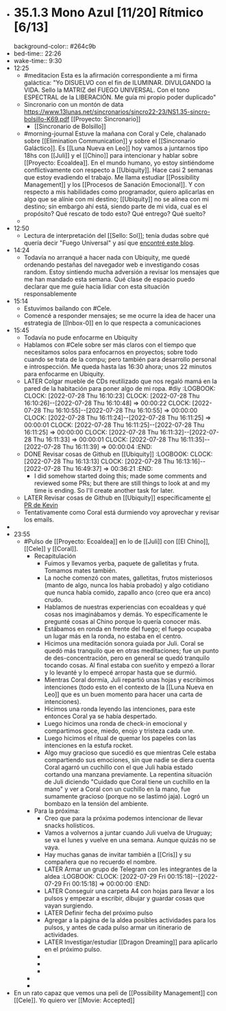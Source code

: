 - # 35.1.3 Mono Azul [11/20] Rítmico [6/13]
  background-color:: #264c9b
- bed-time:: 22:26
- wake-time:: 9:30
- 12:25
	- #meditacion Esta es la afirmación correspondiente a mi firma galáctica: "Yo DISUELVO con el fin de ILUMINAR. DIVULGANDO la VIDA. Sello la MATRIZ del FUEGO UNIVERSAL. Con el tono ESPECTRAL de la LIBERACIÓN. Me guía mi propio poder duplicado"
	- Sincronario con un montón de data https://www.13lunas.net/sincronarios/sincro22-23/NS1.35-sincro-bolsillo-K69.pdf [[Proyecto: Sincronario]]
		- [[Sincronario de Bolsillo]]
	- #morning-journal Estuve la mañana con Coral y Cele, chalanado sobre [[Elimination Communication]] y sobre el [[Sincronario Galáctico]]. Es [[Luna Nueva en Leo]] hoy vamos a juntarnos tipo 18hs con [[Juli]] y el [[Chino]] para intencionar y hablar sobre [[Proyecto: Ecoaldea]].
	  En el mundo humano, yo estoy sintiéndome conflictivamente con respecto a [[Ubiquity]]. Hace casi 2 semanas que estoy evadiendo el trabajo. Me llama estudiar [[Possibility Management]] y los [[Procesos de Sanación Emocional]]. Y con respecto a mis habilidades como programador, quiero aplicarlas en algo que se alínie con mi destino; [[Ubiquity]] no se alínea con mi destino; sin embargo ahí está, siendo parte de mi vida, cual es el propósito? Qué rescato de todo esto? Qué entrego? Qué suelto?
	-
- 12:50
	- Lectura de interpretación del [[Sello: Sol]]; tenía dudas sobre qué quería decir "Fuego Universal" y así que [encontré este blog](https://oraculomaya.com/blog/f/sol-ahau-fuego-universal-o-conexi%C3%B3n-con-la-fuente?blogcategory=conflicto).
- 14:24
	- Todavía no arranqué a hacer nada con Ubiquity, me quedé ordenando pestañas del navegador web e investigando cosas random. Estoy sintiendo mucha adversión a revisar los mensajes que me han mandado esta semana. Qué clase de espacio puedo declarar que me guíe hacia lidiar con esta situación responsablemente
- 15:14
	- Estuvimos bailando con #Cele.
	- Comencé a responder mensajes; se me ocurre la idea de hacer una estrategia de [[Inbox-0]] en lo que respecta a comunicaciones
- 15:45
	- Todavía no pude enfocarme en Ubiquity
	- Hablamos con #Cele sobre ser más claros con el tiempo que necesitamos solos para enfocarnos en proyectos; sobre todo cuando se trata de la compu; pero también para desarrollo personal e introspección. Me queda hasta las 16:30 ahora; unos 22 minutos para enfocarme en Ubiquity.
	- LATER Colgar mueble de CDs reutilizado que nos regaló mamá en la pared de la habitación para poner algo de mi ropa. #diy
	  :LOGBOOK:
	  CLOCK: [2022-07-28 Thu 16:10:23]
	  CLOCK: [2022-07-28 Thu 16:10:26]--[2022-07-28 Thu 16:10:48] =>  00:00:22
	  CLOCK: [2022-07-28 Thu 16:10:55]--[2022-07-28 Thu 16:10:55] =>  00:00:00
	  CLOCK: [2022-07-28 Thu 16:11:24]--[2022-07-28 Thu 16:11:25] =>  00:00:01
	  CLOCK: [2022-07-28 Thu 16:11:25]--[2022-07-28 Thu 16:11:25] =>  00:00:00
	  CLOCK: [2022-07-28 Thu 16:11:32]--[2022-07-28 Thu 16:11:33] =>  00:00:01
	  CLOCK: [2022-07-28 Thu 16:11:35]--[2022-07-28 Thu 16:11:39] =>  00:00:04
	  :END:
	- DONE Revisar cosas de Github en [[Ubiquity]]
	  :LOGBOOK:
	  CLOCK: [2022-07-28 Thu 16:13:13]
	  CLOCK: [2022-07-28 Thu 16:13:16]--[2022-07-28 Thu 16:49:37] =>  00:36:21
	  :END:
		- I did somehow started doing this; made some comments and reviewed some PRs; but there are still things to look at and my time is ending. So I'll create another task for later.
	- LATER Revisar cosas de Github en [[Ubiquity]] específicamente [el PR de Kevin](https://github.com/ubiquity/ubiquity-dollar/pull/196)
	- Tentativamente como Coral está durmiendo voy aprovechar y revisar los emails.
-
- 23:55
	- #Pulso de [[Proyecto: Ecoaldea]] en lo de [[Juli]] con [[El Chino]], [[Cele]] y [[Coral]].
		- Recapitulación
			- Fuimos y llevamos yerba, paquete de galletitas y fruta. Tomamos mates también.
			- La noche comenzó con mates, galletitas, frutos misteriosos (manto de algo, nunca los había probado) y algo cotidiano que nunca había comido, zapallo anco (creo que era anco) crudo.
			- Hablamos de nuestras experiencias con ecoaldeas y qué cosas nos imaginábamos y demás. Yo específicamente le pregunté cosas al Chino porque lo quería conocer más.
			- Estábamos en ronda en frente del fuego; el fuego ocupaba un lugar más en la ronda, no estaba en el centro.
			- Hicimos una meditación sonora guiada por Juli. Coral se quedó más tranquilo que en otras meditaciones; fue un punto de des-concentración, pero en general se quedó tranquilo tocando cosas. Al final estaba con sueñito y empezó a llorar y lo levanté y lo empecé arropar hasta que se durmió.
			- Mientras Coral dormía, Juli repartió unas hojas y escribimos intenciones (todo esto en el contexto de la [[Luna Nueva en Leo]] que es un buen momento para hacer una carta de intenciones).
			- Hicimos una ronda leyendo las intenciones, para este entonces Coral ya se había despertado.
			- Luego hicimos una ronda de check-in emocional y compartimos goce, miedo, enojo y tristeza cada une.
			- Luego hicimos el ritual de quemar los papeles con las intenciones en la estufa rocket.
			- Algo muy gracioso que sucedió es que mientras Cele estaba compartiendo sus emociones, sin que nadie se diera cuenta Coral agarró un cuchillo con el que Juli había estado cortando una manzana previamente. La repentina situación de Juli diciendo "Cuidado que Coral tiene un cuchillo en la mano" y ver a Coral con un cuchillo en la mano, fue sumamente gracioso (porque no se lastimó jaja). Logró un bombazo en la tensión del ambiente.
		- Para la próxima:
			- Creo que para la próxima podemos intencionar de llevar snacks holísticos.
			- Vamos a volvernos a juntar cuando Juli vuelva de Uruguay; se va el lunes y vuelve en una semana. Aunque quizás no se vaya.
			- Hay muchas ganas de invitar también a [[Cris]] y su compañera que no recuerdo el nombre.
			- LATER Armar un grupo de Telegram con les integrantes de la aldea
			  :LOGBOOK:
			  CLOCK: [2022-07-29 Fri 00:15:18]--[2022-07-29 Fri 00:15:18] =>  00:00:00
			  :END:
			- LATER Conseguir una carpeta A4 con hojas para llevar a los pulsos y empezar a escribir, dibujar y guardar cosas que vayan surgiendo.
			- LATER Definir fecha del próximo pulso
			- Agregar a la página de la aldea posibles actividades para los pulsos, y antes de cada pulso armar un itinerario de actividades.
			- LATER Investigar/estudiar [[Dragon Dreaming]] para aplicarlo en el próximo pulso.
			-
			-
			-
		-
		-
- En un rato capaz que vemos una peli de [[Possibility Management]] con [[Cele]]. Yo quiero ver [[Movie: Accepted]]